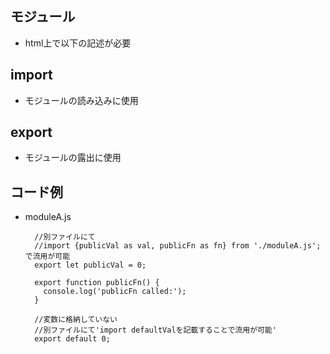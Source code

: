 ## モジュール
- html上で以下の記述が必要  
        <script type="module" src="moduleB.js"></script>

## import
- モジュールの読み込みに使用

## export
- モジュールの露出に使用

## コード例
- moduleA.js

        //別ファイルにて
        //import {publicVal as val, publicFn as fn} from './moduleA.js';で流用が可能
        export let publicVal = 0;
        
        export function publicFn() {
          console.log('publicFn called:');
        }
        
        //変数に格納していない
        //別ファイルにて'import defaultValを記載することで流用が可能'
        export default 0;
